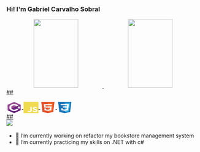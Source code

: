 ### Hi! I'm Gabriel Carvalho Sobral

<div align="center">
  <a href="https://github.com/GabrielCarv">
  <img height="180em" img width="48%" src="https://github-readme-stats.vercel.app/api?username=GabrielCarv&show_icons=true&theme=merko&include_all_commits=true&count_private=true"/>
  <img height="180em" img width="48%" src="https://github-readme-stats.vercel.app/api/top-langs/?username=GabrielCarv&layout=compact&langs_count=7&theme=merko"/>
</div>  
  ##
<div style="display: inline_block"><br>
  <img align="center" alt="GabCarv-Csharp" height="30" width="40" src="https://raw.githubusercontent.com/devicons/devicon/master/icons/csharp/csharp-original.svg">
  <img align="center" alt="GabCarv" height="30" width="40" src="https://raw.githubusercontent.com/devicons/devicon/master/icons/javascript/javascript-plain.svg">
  <img align="center" alt="GabCarv-HTML" height="30" width="40" src="https://raw.githubusercontent.com/devicons/devicon/master/icons/html5/html5-original.svg">
  <img align="center" alt="GabCarv-CSS" height="30" width="40" src="https://raw.githubusercontent.com/devicons/devicon/master/icons/css3/css3-original.svg">
</div>
  ##
<div> 
  <a href="https://www.linkedin.com/in/gabriel-carvalho-sobral/" target="_blank"><img src="https://img.shields.io/badge/-LinkedIn-%230077B5?style=for-the-badge&logo=linkedin&logoColor=white" target="_blank"></a> 
</div>

- 🔭 I’m currently working on refactor my bookstore management system
- 🌱 I’m currently practicing my skills on .NET with c#
